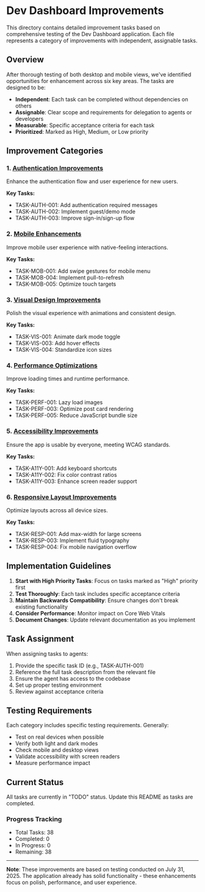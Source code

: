 # Dev Dashboard Improvements

This directory contains detailed improvement tasks based on comprehensive testing of the Dev Dashboard application. Each file represents a category of improvements with independent, assignable tasks.

## Overview

After thorough testing of both desktop and mobile views, we've identified opportunities for enhancement across six key areas. The tasks are designed to be:

- **Independent**: Each task can be completed without dependencies on others
- **Assignable**: Clear scope and requirements for delegation to agents or developers
- **Measurable**: Specific acceptance criteria for each task
- **Prioritized**: Marked as High, Medium, or Low priority

## Improvement Categories

### 1. [Authentication Improvements](./01-authentication-improvements.md)
Enhance the authentication flow and user experience for new users.

**Key Tasks:**
- TASK-AUTH-001: Add authentication required messages
- TASK-AUTH-002: Implement guest/demo mode
- TASK-AUTH-003: Improve sign-in/sign-up flow

### 2. [Mobile Enhancements](./02-mobile-enhancements.md)
Improve mobile user experience with native-feeling interactions.

**Key Tasks:**
- TASK-MOB-001: Add swipe gestures for mobile menu
- TASK-MOB-004: Implement pull-to-refresh
- TASK-MOB-005: Optimize touch targets

### 3. [Visual Design Improvements](./03-visual-design-improvements.md)
Polish the visual experience with animations and consistent design.

**Key Tasks:**
- TASK-VIS-001: Animate dark mode toggle
- TASK-VIS-003: Add hover effects
- TASK-VIS-004: Standardize icon sizes

### 4. [Performance Optimizations](./04-performance-optimizations.md)
Improve loading times and runtime performance.

**Key Tasks:**
- TASK-PERF-001: Lazy load images
- TASK-PERF-003: Optimize post card rendering
- TASK-PERF-005: Reduce JavaScript bundle size

### 5. [Accessibility Improvements](./05-accessibility-improvements.md)
Ensure the app is usable by everyone, meeting WCAG standards.

**Key Tasks:**
- TASK-A11Y-001: Add keyboard shortcuts
- TASK-A11Y-002: Fix color contrast ratios
- TASK-A11Y-003: Enhance screen reader support

### 6. [Responsive Layout Improvements](./06-responsive-layout-improvements.md)
Optimize layouts across all device sizes.

**Key Tasks:**
- TASK-RESP-001: Add max-width for large screens
- TASK-RESP-003: Implement fluid typography
- TASK-RESP-004: Fix mobile navigation overflow

## Implementation Guidelines

1. **Start with High Priority Tasks**: Focus on tasks marked as "High" priority first
2. **Test Thoroughly**: Each task includes specific acceptance criteria
3. **Maintain Backwards Compatibility**: Ensure changes don't break existing functionality
4. **Consider Performance**: Monitor impact on Core Web Vitals
5. **Document Changes**: Update relevant documentation as you implement

## Task Assignment

When assigning tasks to agents:

1. Provide the specific task ID (e.g., TASK-AUTH-001)
2. Reference the full task description from the relevant file
3. Ensure the agent has access to the codebase
4. Set up proper testing environment
5. Review against acceptance criteria

## Testing Requirements

Each category includes specific testing requirements. Generally:

- Test on real devices when possible
- Verify both light and dark modes
- Check mobile and desktop views
- Validate accessibility with screen readers
- Measure performance impact

## Current Status

All tasks are currently in "TODO" status. Update this README as tasks are completed.

### Progress Tracking

- Total Tasks: 38
- Completed: 0
- In Progress: 0
- Remaining: 38

---

**Note**: These improvements are based on testing conducted on July 31, 2025. The application already has solid functionality - these enhancements focus on polish, performance, and user experience.
